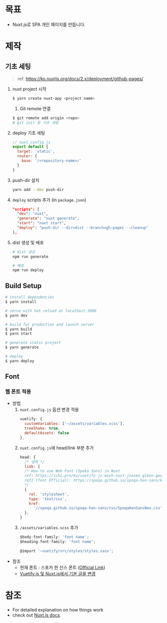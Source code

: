 # 목표
* Nuxt.js로 SPA 개인 페이지를 만듭니다.

# 제작
## 기초 세팅
> ref: https://ko.nuxtjs.org/docs/2.x/deployment/github-pages/
1. nuxt project 시작
   ```bash
   $ yarn create nuxt-app <project name>
   ```
   1. Git remote 연결
   ```bash
   $ git remote add origin <repo>
   # git init 등 기초 세팅
   ```
1. deploy 기초 세팅
   ```javascript
   // nuxt.config.js
   export default {
     target: 'static',
     router: {
       base: '/<repository-name>/'
     }
   }
   ```
1. push-dir 설치
   ```bash
   yarn add --dev push-dir
   ```
1. `deploy` scripts 추가 (in `package.json`)
   ```json
   "scripts": {
     "dev": "nuxt",
     "generate": "nuxt generate",
     "start": "nuxt start",
     "deploy": "push-dir --dir=dist --branch=gh-pages --cleanup"
   },
   ```
1. dist 생성 및 배포
   ```bash
   # dist 생성
   npm run generate
   
   # 배포
   npm run deploy
   ```

## Build Setup
```bash
# install dependencies
$ yarn install

# serve with hot reload at localhost:3000
$ yarn dev

# build for production and launch server
$ yarn build
$ yarn start

# generate static project
$ yarn generate

# deploy
$ yarn deploy
```

## Font
### 웹 폰트 적용
* 방법
  1. `nuxt.config.js` 옵션 변경 적용
     ```javascript
     vuetify: {
       customVariables: ['~/assets/variables.scss'],
       treeShake: true,
       defaultAssets: false
     },
     ```
  1. `nuxt.config.js`에 head/link 부분 추가
     ```javascript
     head: {
       /* 생략 */
       link: [
       /* How to use Web Font (Spoka Sans) in Nuxt
       ref: https://ichi.pro/ko/vuetify-js-mich-nuxt-jseseo-gibon-geulkkol-byeongyeong-62212184407824
       ref2 (font Official): https://spoqa.github.io/spoqa-han-sans/ko-KR/
       */
       {
         rel: 'stylesheet',
         type: 'text/css',
         href:
           '//spoqa.github.io/spoqa-han-sans/css/SpoqaHanSansNeo.css'
       },
     }
     ```
  2. `/assets/variables.scss` 추가
     ```javascript
     $body-font-family: 'font name';
     $heading-font-family: 'font name';
 
     @import '~vuetify/src/styles/styles.sass';
     ```
* 참조
   * 현재 폰트 : 스포카 한 산스 폰트 ([Official Link](https://spoqa.github.io/spoqa-han-sans/ko-KR/))
   * [Vuetify.js 및 Nuxt.js에서 기본 글꼴 변경](https://ichi.pro/ko/vuetify-js-mich-nuxt-jseseo-gibon-geulkkol-byeongyeong-62212184407824)

# 참조
* For detailed explanation on how things work
* check out [Nuxt.js docs](https://nuxtjs.org).
